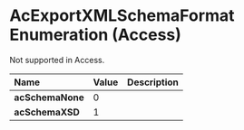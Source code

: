 
# AcExportXMLSchemaFormat Enumeration (Access)

Not supported in Access.



|**Name**|**Value**|**Description**|
|:-----|:-----|:-----|
| **acSchemaNone**|0||
| **acSchemaXSD**|1||
